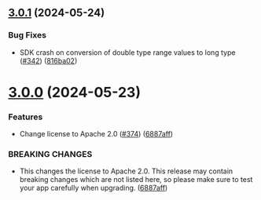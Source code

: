## [3.0.1](https://github.com/parse-community/Parse-SDK-dotNET/compare/3.0.0...3.0.1) (2024-05-24)


### Bug Fixes

* SDK crash on conversion of double type range values to long type ([#342](https://github.com/parse-community/Parse-SDK-dotNET/issues/342)) ([816ba02](https://github.com/parse-community/Parse-SDK-dotNET/commit/816ba02fa3765e01825da741cedb377eb53c97f6))

# [3.0.0](https://github.com/parse-community/Parse-SDK-dotNET/compare/2.0.0...3.0.0) (2024-05-23)


### Features

* Change license to Apache 2.0 ([#374](https://github.com/parse-community/Parse-SDK-dotNET/issues/374)) ([6887aff](https://github.com/parse-community/Parse-SDK-dotNET/commit/6887affb8f30683d47fdfaf00ccf8207576d3477))


### BREAKING CHANGES

* This changes the license to Apache 2.0. This release may contain breaking changes which are not listed here, so please make sure to test your app carefully when upgrading. ([6887aff](6887aff))

